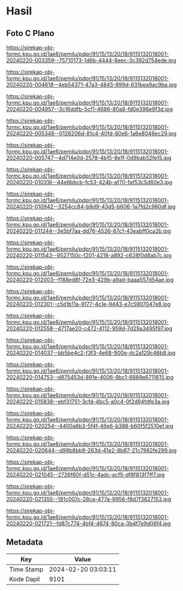 # Hasil

## Foto C Plano

https://sirekap-obj-formc.kpu.go.id/1ae6/pemilu/pdpr/91/15/13/20/18/9115132018001-20240220-003359--75710173-1d6b-4444-8eec-3c392d754ede.jpg

https://sirekap-obj-formc.kpu.go.id/1ae6/pemilu/pdpr/91/15/13/20/18/9115132018001-20240220-004618--4eb54371-47a3-4845-899d-631bea9ac9ba.jpg

https://sirekap-obj-formc.kpu.go.id/1ae6/pemilu/pdpr/91/15/13/20/18/9115132018001-20240220-004957--3c16ddfb-5cf1-4686-80a8-fd0e396e9f3d.jpg

https://sirekap-obj-formc.kpu.go.id/1ae6/pemilu/pdpr/91/15/13/20/18/9115132018001-20240220-005348--0126206d-81c4-40fd-80e6-1a6e8046ec29.jpg

https://sirekap-obj-formc.kpu.go.id/1ae6/pemilu/pdpr/91/15/13/20/18/9115132018001-20240220-005747--4d714e0d-2578-4b15-8e1f-0d9bab52fe15.jpg

https://sirekap-obj-formc.kpu.go.id/1ae6/pemilu/pdpr/91/15/13/20/18/9115132018001-20240220-010316--44e6bbcb-fc53-424b-af70-faf53c5d60e3.jpg

https://sirekap-obj-formc.kpu.go.id/1ae6/pemilu/pdpr/91/15/13/20/18/9115132018001-20240220-010942--3254cc84-b9d9-43d5-b606-1a7fd2c960df.jpg

https://sirekap-obj-formc.kpu.go.id/1ae6/pemilu/pdpr/91/15/13/20/18/9115132018001-20240220-011244--3e5bf7aa-dd76-4526-87c1-43eabff0ca2b.jpg

https://sirekap-obj-formc.kpu.go.id/1ae6/pemilu/pdpr/91/15/13/20/18/9115132018001-20240220-011543--9527150c-f201-4218-a892-c628f0d8ab7c.jpg

https://sirekap-obj-formc.kpu.go.id/1ae6/pemilu/pdpr/91/15/13/20/18/9115132018001-20240220-012003--f188ed8f-72e3-429b-a9ad-baaa557d54ae.jpg

https://sirekap-obj-formc.kpu.go.id/1ae6/pemilu/pdpr/91/15/13/20/18/9115132018001-20240220-012301--c5d1b11a-9177-4c1e-9443-e7c5907047e8.jpg

https://sirekap-obj-formc.kpu.go.id/1ae6/pemilu/pdpr/91/15/13/20/18/9115132018001-20240220-012558--4717ae20-c472-4112-959d-7d29a3495f97.jpg

https://sirekap-obj-formc.kpu.go.id/1ae6/pemilu/pdpr/91/15/13/20/18/9115132018001-20240220-014037--bb5be4c2-f3f3-4e68-900e-dc2a129c46b8.jpg

https://sirekap-obj-formc.kpu.go.id/1ae6/pemilu/pdpr/91/15/13/20/18/9115132018001-20240220-014753--d875453d-891e-4006-8bc1-8889e6711615.jpg

https://sirekap-obj-formc.kpu.go.id/1ae6/pemilu/pdpr/91/15/13/20/18/9115132018001-20240220-015838--ebf31751-3cfd-4bc5-a0c4-0f2d94fdfe3a.jpg

https://sirekap-obj-formc.kpu.go.id/1ae6/pemilu/pdpr/91/15/13/20/18/9115132018001-20240220-020254--4400a6b3-5f4f-46e6-b388-b60f5f2510ef.jpg

https://sirekap-obj-formc.kpu.go.id/1ae6/pemilu/pdpr/91/15/13/20/18/9115132018001-20240220-020644--d98b8bb9-263d-41e2-8b87-21c7982fe299.jpg

https://sirekap-obj-formc.kpu.go.id/1ae6/pemilu/pdpr/91/15/13/20/18/9115132018001-20240220-021045--2726f60f-d51c-4adc-acf5-df8f813f7ff7.jpg

https://sirekap-obj-formc.kpu.go.id/1ae6/pemilu/pdpr/91/15/13/20/18/9115132018001-20240220-021355--191c007c-28ca-477a-9956-f8d7f3627153.jpg

https://sirekap-obj-formc.kpu.go.id/1ae6/pemilu/pdpr/91/15/13/20/18/9115132018001-20240220-021721--fd87c774-4bf4-4674-80ca-3b4f7e9d06f4.jpg


## Metadata

| Key        | Value               |
| ---------- | ------------------- |
| Time Stamp | 2024-02-20 03:03:11 |
| Kode Dapil | 9101                |



